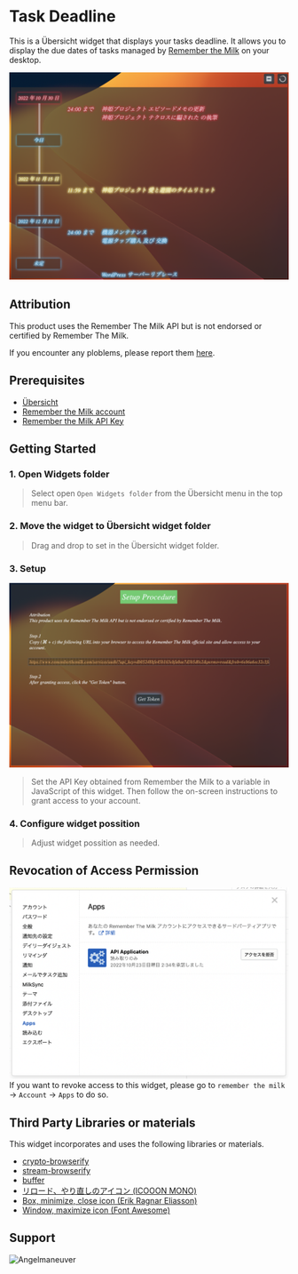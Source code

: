 # Task Deadline
This is a Übersicht widget that displays your tasks deadline. It allows you to display the due dates of tasks managed by [Remember the Milk](https://www.rememberthemilk.com/) on your desktop.

![Screen Shot](./resource/screenshot.png)

## Attribution
This product uses the Remember The Milk API but is not endorsed or certified by Remember The Milk.

If you encounter any ploblems, please report them [here](https://github.com/Angelmaneuver/task-deadline-with-rtm/issues).

## Prerequisites
 - [Übersicht](http://tracesof.net/uebersicht/)
 - [Remember the Milk account](https://www.rememberthemilk.com/)
 - [Remember the Milk API Key](https://www.rememberthemilk.com/services/api/)

## Getting Started
### 1. Open Widgets folder
 > Select open `Open Widgets folder` from the Übersicht menu in the top menu bar.

### 2. Move the widget to Übersicht widget folder
 > Drag and drop to set in the Übersicht widget folder.

### 3. Setup
![getting started](./resource/getting%20started.png)
 > Set the API Key obtained from Remember the Milk to a variable in JavaScript of this widget. Then follow the on-screen instructions to grant access to your account.

### 4. Configure widget possition
 > Adjust widget possition as needed.

## Revocation of Access Permission
![revoke access permission](./resource/revocation%20access%20permission.png)
If you want to revoke access to this widget, please go to `remember the milk` -> `Account` -> `Apps` to do so.

## Third Party Libraries or materials
This widget incorporates and uses the following libraries or materials.

 - [crypto-browserify](https://github.com/crypto-browserify/crypto-browserify)
 - [stream-browserify](https://github.com/browserify/stream-browserify)
 - [buffer](https://github.com/feross/buffer)
 - [リロード、やり直しのアイコン (ICOOON MONO)](https://icooon-mono.com/11971-%E3%83%AA%E3%83%AD%E3%83%BC%E3%83%89%E3%80%81%E3%82%84%E3%82%8A%E7%9B%B4%E3%81%97%E3%81%AE%E3%82%A2%E3%82%A4%E3%82%B3%E3%83%B3/)
 - [Box, minimize, close icon (Erik Ragnar Eliasson)](https://www.iconfinder.com/icons/623091/box_minimize_close_delete_minus_remove_substract_icon)
 - [Window, maximize icon (Font Awesome)](https://www.iconfinder.com/icons/8542583/window_maximize_icon)

## Support
<a href="https://www.buymeacoffee.com/Angelmaneuver"> <img align="left" src="https://cdn.buymeacoffee.com/buttons/v2/default-yellow.png" height="50" width="210" alt="Angelmaneuver" /></a>
